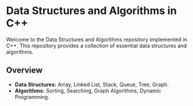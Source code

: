 # Data Structures and Algorithms in C++
Welcome to the Data Structures and Algorithms repository implemented in C++. This repository provides a collection of essential data structures and algorithms.

## Overview

- **Data Structures:** Array, Linked List, Stack, Queue, Tree, Graph.
- **Algorithms:** Sorting, Searching, Graph Algorithms, Dynamic Programming.
